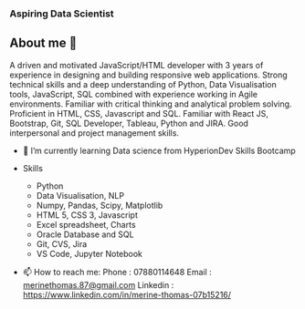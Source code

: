### Aspiring Data Scientist


## About me  🔭 
   A driven and motivated JavaScript/HTML developer with 3 years of experience in designing and building responsive web applications. Strong technical skills and a deep understanding of Python, Data Visualisation tools, JavaScript, SQL combined with experience working in Agile environments. Familiar with critical thinking and analytical problem solving.  Proficient in HTML, CSS, Javascript and SQL. Familiar with React JS, Bootstrap, Git, SQL Developer, Tableau, Python and JIRA. Good interpersonal and project management skills.

- 🌱 I’m currently learning Data science from HyperionDev Skills Bootcamp

- Skills
  * Python
  * Data Visualisation, NLP
  * Numpy, Pandas, Scipy, Matplotlib
  * HTML 5, CSS 3, Javascript
  * Excel spreadsheet, Charts
  * Oracle Database and SQL
  * Git, CVS, Jira 
  * VS Code, Jupyter Notebook

-  📫 How to reach me: 
Phone : 07880114648
Email : merinethomas.87@gmail.com
Linkedin : https://www.linkedin.com/in/merine-thomas-07b15216/

<!--
**MerineThomas/MerineThomas** is a ✨ _special_ ✨ repository because its `README.md` (this file) appears on your GitHub profile.

Here are some ideas to get you started:

- 🔭 A driven and motivated JavaScript/HTML developer with 3 years of experience in designing and building responsive web applications. Strong technical skills and a deep understanding of Python, Data Visualisation tools, JavaScript, SQL combined with experience working in Agile environments. Familiar with critical thinking and analytical problem solving.  Proficient in HTML, CSS, Javascript and SQL. Familiar with React JS, Bootstrap, Git, SQL Developer, Tableau, Python and JIRA. Good interpersonal and project management skills.
- 🌱 I’m currently learning Data science from HyperionDev Skills Bootcamp 
- 👯 I’m looking to collaborate on ...
- 🤔 I’m looking for help with ...
- 💬 Ask me about ...
- 📫 How to reach me: 0 78801 14648
Phone
merinethomas.87@gmail.com
Email
https://www.linkedin.com/in/merine-thomas-07b15216/
Linkedin
- 😄 Pronouns: ...
- ⚡ Fun fact: ...
-->
